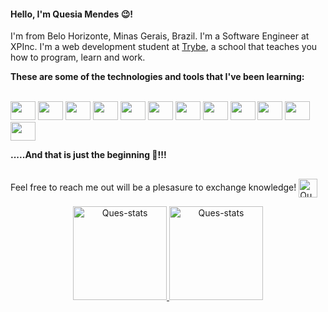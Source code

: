 #### Hello, I'm Quesia Mendes :wink:!

 I'm from Belo Horizonte, Minas Gerais, Brazil. 
 I'm a Software Engineer at XPInc.
 I'm a web development student at [Trybe](https://www.betrybe.com/), a school that teaches you how to program,
 learn and work.
 
**These are some of the technologies and tools that I've been learning:**

<div style="display: inline_block"><br>         
  <img align-center"alt=Ques-Linux" height="30" width="40" src="https://cdn.jsdelivr.net/gh/devicons/devicon/icons/linux/linux-original.svg" />
  <img align-center"alt=Ques-Git" height="30" width="40" src="https://cdn.jsdelivr.net/gh/devicons/devicon/icons/git/git-original.svg" />
  <img align-center"alt=Ques-HTML" height="30" width="40" src="https://cdn.jsdelivr.net/gh/devicons/devicon/icons/html5/html5-original-wordmark.svg" /> 
  <img align-center"alt=Ques-Js" height="30" width="40" src="https://cdn.jsdelivr.net/gh/devicons/devicon/icons/javascript/javascript-original.svg" />     <img align-center"alt=Ques-CSS" height="30" width="40" src="https://cdn.jsdelivr.net/gh/devicons/devicon/icons/css3/css3-original.svg" />
  <img align-center"alt=Ques-React" height="30" width="40" src="https://cdn.jsdelivr.net/gh/devicons/devicon/icons/react/react-original.svg" />
  <img align-center"alt=Ques-Redux" height="30" width="40" src="https://cdn.jsdelivr.net/gh/devicons/devicon/icons/redux/redux-original.svg" />
  <img align-center"alt=Ques-MySQL" height="30" width="40" src="https://cdn.jsdelivr.net/gh/devicons/devicon/icons/mysql/mysql-original.svg" />   
  <img align-center"alt=Ques-Sequelize" height="30" width="40" src="https://cdn.jsdelivr.net/gh/devicons/devicon/icons/sequelize/sequelize-original.svg" />
  <img align-center"alt=Ques-Docker" height="30" width="40" src="https://cdn.jsdelivr.net/gh/devicons/devicon/icons/docker/docker-original-wordmark.svg" />  
  <img align-center"alt=Ques-Typescript" height="30" width="40" src="https://cdn.jsdelivr.net/gh/devicons/devicon/icons/typescript/typescript-original.svg" />   
  <img align-center"alt=Ques-MongoDB" height="30" width="40" src="https://cdn.jsdelivr.net/gh/devicons/devicon/icons/mongodb/mongodb-original.svg" />
                 
</div>

**.....And that is just the beginning :rocket:!!!**

##

<p align="left">
Feel free to reach me out will be a plesasure to exchange knowledge! 
<a href="https://linkedin.com/in/quesia-mendes" target="blank"><img align="center" src="https://pics.freeicons.io/uploads/icons/png/15792152941556105325-512.png" alt="Ques-Linkedin" height="30" /></a>
</p>


<div align="center">
<a href="https://github.com/Ques-Mendes/github-readme-stats">
 <img style="display: inline_block" height="150em" src="https://github-readme-stats.vercel.app/api?username=Ques-Mendes&include_all_commits=true&count_private=true&show_icons=true&theme=blue-green" alt="Ques-stats" />
</a>
<a href="https://github.com/Ques-Mendes/github-readme-stats">
 <img style="display: inline_block" height="150em" src="https://github-readme-stats.vercel.app/api/top-langs/?username=Ques-Mendes&layout=compact&theme=blue-green&include_all_commits=true" alt="Ques-stats" />
</a>
</div>

  
